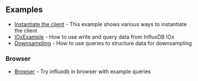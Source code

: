 ## Examples

- [Instantiate the client](https://github.com/InfluxCommunity/influxdb3-js/blob/HEAD/examples/basic/src/client.ts) - This example shows various ways to instantiate the client
- [IOxExample](https://github.com/InfluxCommunity/influxdb3-js/blob/HEAD/examples/basic/README.md) - How to use write and query data from InfluxDB IOx
- [Downsampling](https://github.com/InfluxCommunity/influxdb3-js/blob/HEAD/downsampling/basic/README.md) - How to use queries to structure data for downsampling

### Browser

- [Browser](https://github.com/InfluxCommunity/influxdb3-js/blob/HEAD/examples/browser/README.md) - Try influxdb in browser with example queries

